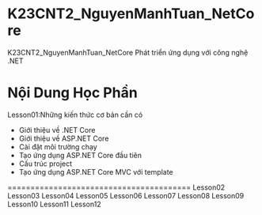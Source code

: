 # K23CNT2_NguyenManhTuan_NetCore
K23CNT2_NguyenManhTuan_NetCore
Phát triển ứng dụng với công nghệ .NET

Nội Dung Học Phần
========================================
Lesson01:Những kiến thức cơ bản cần có
- Giới thiệu về .NET Core
- Giới thiệu về ASP.NET Core
- Cài đặt môi trường chạy
- Tạo ứng dụng ASP.NET Core đầu tiên
- Cấu trúc project
- Tạo ứng dụng ASP.NET Core MVC với template

========================================
Lesson02
Lesson03
Lesson04
Lesson05
Lesson06
Lesson07
Lesson08
Lesson09
Lesson10
Lesson11
Lesson12
